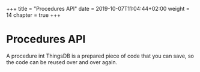 +++
title = "Procedures API"
date = 2019-10-07T11:04:44+02:00
weight = 14
chapter = true
+++

# Procedures API

A procedure int ThingsDB is a prepared piece of code that you can save, so the code can be reused over and over again.
